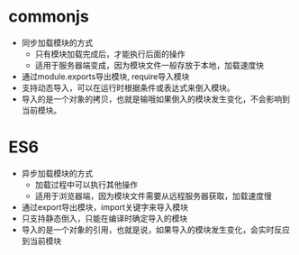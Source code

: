 # commonjs 
- 同步加载模块的方式
    - 只有模块加载完成后，才能执行后面的操作
    - 适用于服务器端变成，因为模块文件一般存放于本地，加载速度快
- 通过module.exports导出模块, require导入模块
- 支持动态导入，可以在运行时根据条件或表达式来倒入模块。
- 导入的是一个对象的拷贝，也就是输哦如果倒入的模块发生变化，不会影响到当前模块。

# ES6
- 异步加载模块的方式
    - 加载过程中可以执行其他操作
    - 适用于浏览器端，因为模块文件需要从远程服务器获取，加载速度慢
- 通过export导出模块，import关键字来导入模块
- 只支持静态倒入，只能在编译时确定导入的模块
- 导入的是一个对象的引用，也就是说，如果导入的模块发生变化，会实时反应到当前模块





